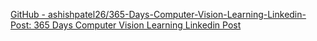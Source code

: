 [GitHub - ashishpatel26/365-Days-Computer-Vision-Learning-Linkedin-Post: 365 Days Computer Vision Learning Linkedin Post](https://github.com/ashishpatel26/365-Days-Computer-Vision-Learning-Linkedin-Post)